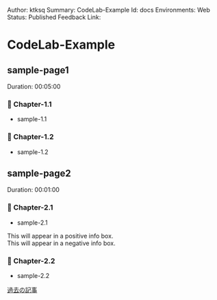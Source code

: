 Author: ktksq
Summary: CodeLab-Example
Id: docs
Environments: Web
Status: Published
Feedback Link:

# CodeLab-Example

## sample-page1
Duration: 00:05:00

### **🔰 Chapter-1.1**
- sample-1.1

### **🔰 Chapter-1.2**
- sample-1.2


## sample-page2
Duration: 00:01:00
### **🔰 Chapter-2.1**
- sample-2.1

<aside class="positive">
This will appear in a positive info box.
</aside>

<aside class="negative">
This will appear in a negative info box.
</aside>

### **🔰 Chapter-2.2**
- sample-2.2

[過去の記事](https://ktksq.hatenablog.com/entry/deltalake)